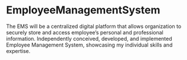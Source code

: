 # EmployeeManagementSystem
 The EMS will be a centralized digital platform that allows organization to securely store and access employee’s personal and professional information. Independently conceived, developed, and implemented Employee Management System, showcasing my individual skills and expertise.
